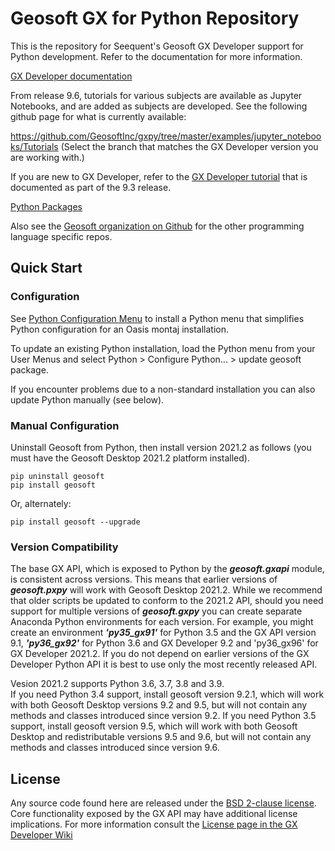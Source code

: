 # Geosoft GX for Python Repository

This is the repository for Seequent's Geosoft GX Developer support for Python development. Refer to the documentation for more information.

[GX Developer documentation](https://geosoftgxdev.atlassian.net/wiki/display/GD/Python+in+GX+Developer)

From release 9.6, tutorials for various subjects are available as Jupyter Notebooks, and are added as subjects are developed.  See the following github page for what is currently available:

https://github.com/GeosoftInc/gxpy/tree/master/examples/jupyter_notebooks/Tutorials
(Select the branch that matches the GX Developer version you are working with.)

If you are new to GX Developer, refer to the [GX Developer tutorial](https://geosoftgxdev.atlassian.net/wiki/spaces/GXD93/pages/103153671/Python+Tutorial+for+Geosoft+GX+Developer) that is documented as part of the 9.3 release.

[Python Packages](https://github.com/GeosoftInc/gxpy/wiki)

Also see the [Geosoft organization on Github](https://github.com/GeosoftInc) for the other programming language specific repos.

Quick Start
-----------

### Configuration ###

See [Python Configuration Menu](https://github.com/GeosoftInc/gxpy/wiki/Python-menu-for-Geosoft-Desktop) to install a Python menu that simplifies Python configuration for an Oasis montaj installation.

To update an existing Python installation, load the Python menu from your User Menus and select Python > Configure Python... > update geosoft package.

If you encounter problems due to a non-standard installation you can also update Python manually (see below).  

### Manual Configuration ###

Uninstall Geosoft from Python, then install version 2021.2 as follows (you must have the Geosoft Desktop 2021.2 platform installed).

```
pip uninstall geosoft
pip install geosoft
```

Or, alternately:

```
pip install geosoft --upgrade
```

### Version Compatibility ###
The base GX API, which is exposed to Python by the ___geosoft.gxapi___ module, is consistent across versions. This means that earlier versions of ___geosoft.pxpy___ will work with Geosoft Desktop 2021.2. While we recommend that older scripts be updated to conform to the 2021.2 API, should you need support for multiple versions of ___geosoft.gxpy___ you can create separate Anaconda Python environments for each version. For example, you might create an environment ___'py35_gx91'___ for Python 3.5 and the GX API version 9.1, ___'py36_gx92'___ for Python 3.6 and GX Developer 9.2 and 'py36_gx96' for GX Developer 2021.2. If you do not depend on earlier versions of the GX Developer Python API it is best to use only the most recently released API.

Vesion 2021.2 supports Python 3.6, 3.7, 3.8 and 3.9.  
If you need Python 3.4 support, install geosoft version 9.2.1, which will work with both Geosoft Desktop versions 9.2 and 9.5, but will not contain any methods and classes introduced since version 9.2. 
If you need Python 3.5 support, install geosoft version 9.5, which will work with both Geosoft Desktop and redistributable versions 9.5 and 9.6, but will not contain any methods and classes introduced since version 9.6.

License
-------

Any source code found here are released under the [BSD 2-clause license](https://github.com/GeosoftInc/gxpy/blob/master/LICENSE). Core functionality exposed by the GX API may have additional license implications. For more information consult the [License page in the GX Developer Wiki](https://geosoftgxdev.atlassian.net/wiki/spaces/GD/pages/2359406/License)

